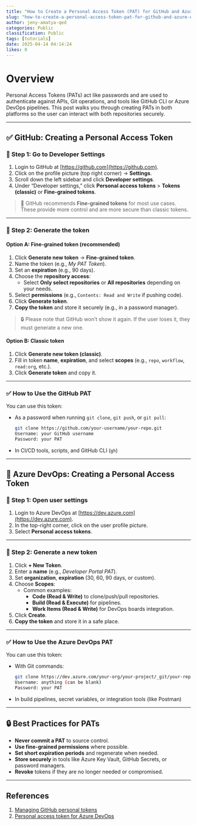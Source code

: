 ```yaml
---
title: "How to Create a Personal Access Token (PAT) for GitHub and Azure DevOps"
slug: "how-to-create-a-personal-access-token-pat-for-github-and-azure-devops-8b1373"
author: jeny-amatya-qed
categories: Public
classification: Public
tags: [tutorials]
date: 2025-04-14 04:14:24 
likes: 0
---
```


# Overview

Personal Access Tokens (PATs) act like passwords and are used to authenticate against APIs, Git operations, and tools like GitHub CLI or Azure DevOps pipelines. This post walks you through creating PATs in both platforms so the user can interact with both repositories securely. 

---

## ✅ GitHub: Creating a Personal Access Token

### 🔹 Step 1: Go to Developer Settings

1. Login to GitHub at [https://github.com](https://github.com).
2. Click on the profile picture (top right corner) → **Settings**.
3. Scroll down the left sidebar and click **Developer settings**.
4. Under “Developer settings,” click **Personal access tokens** > **Tokens (classic)** or **Fine-grained tokens**.

> 📝 GitHub recommends **Fine-grained tokens** for most use cases. These provide more control and are more secure than classic tokens.

---

### 🔹 Step 2: Generate the token

#### Option A: **Fine-grained token (recommended)**

1. Click **Generate new token** → **Fine-grained token**.
2. Name the token (e.g., _My PAT Token_).
3. Set an **expiration** (e.g., 90 days).
4. Choose the **repository access**:
   - Select **Only select repositories** or **All repositories** depending on your needs.
5. Select **permissions** (e.g., `Contents: Read and Write` if pushing code).
6. Click **Generate token**.
7. **Copy the token** and store it securely (e.g., in a password manager).

> 🔒 Please note that GitHub won’t show it again. If the user loses it, they must generate a new one.

#### Option B: **Classic token**

1. Click **Generate new token (classic)**.
2. Fill in token **name**, **expiration**, and select **scopes** (e.g., `repo`, `workflow`, `read:org`, etc.).
3. Click **Generate token** and copy it.

---

### ✅ How to Use the GitHub PAT

You can use this token:
- As a password when running `git clone`, `git push`, or `git pull`:

    ```bash
    git clone https://github.com/your-username/your-repo.git
    Username: your GitHub username
    Password: your PAT
    ```

- In CI/CD tools, scripts, and GitHub CLI (`gh`)

---

## 🔷 Azure DevOps: Creating a Personal Access Token

### 🔹 Step 1: Open user settings

1. Login to Azure DevOps at [https://dev.azure.com](https://dev.azure.com).
2. In the top-right corner, click on the user profile picture.
3. Select **Personal access tokens**.

---

### 🔹 Step 2: Generate a new token

1. Click **+ New Token**.
2. Enter a **name** (e.g., _Developer Portal PAT_).
3. Set **organization**, **expiration** (30, 60, 90 days, or custom).
4. Choose **Scopes**:
   - Common examples:
     - **Code (Read & Write)** to clone/push/pull repositories.
     - **Build (Read & Execute)** for pipelines.
     - **Work Items (Read & Write)** for DevOps boards integration.
5. Click **Create**.
6. **Copy the token** and store it in a safe place.

---


### ✅ How to Use the Azure DevOps PAT

You can use this token:
- With Git commands:

    ```bash
    git clone https://dev.azure.com/your-org/your-project/_git/your-repo
    Username: anything (can be blank)
    Password: your PAT
    ```

- In build pipelines, secret variables, or integration tools (like Postman)

---

## 🔒 Best Practices for PATs

- **Never commit a PAT** to source control.
- **Use fine-grained permissions** where possible.
- **Set short expiration periods** and regenerate when needed.
- **Store securely** in tools like Azure Key Vault, GitHub Secrets, or password managers.
- **Revoke** tokens if they are no longer needed or compromised.

---

## References
1. [Managing GitHub personal tokens](https://docs.github.com/en/authentication/keeping-your-account-and-data-secure/managing-your-personal-access-tokens)
2. [Personal access token for Azure DevOps](https://learn.microsoft.com/en-us/azure/devops/organizations/accounts/use-personal-access-tokens-to-authenticate?view=azure-devops&tabs=Windows)

